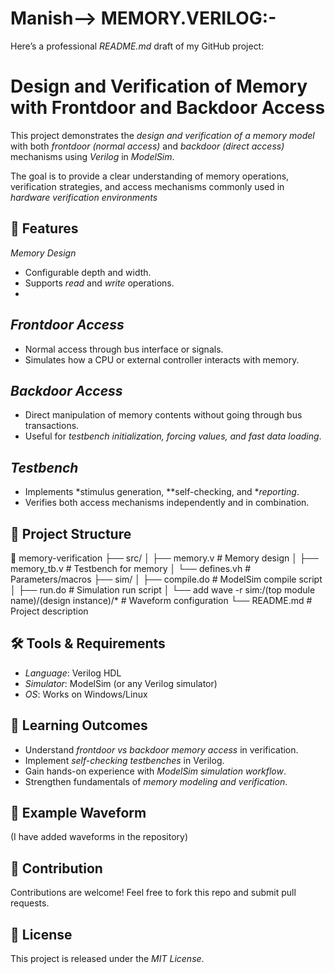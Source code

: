 # Manish--> MEMORY.VERILOG:-
Here’s a professional *README.md* draft of my GitHub project:

# Design and Verification of Memory with Frontdoor and Backdoor Access

This project demonstrates the *design and verification of a memory model* with both *frontdoor (normal access)* and *backdoor (direct access)* mechanisms using *Verilog* in *ModelSim*.

The goal is to provide a clear understanding of memory operations, verification strategies, and access mechanisms commonly used in *hardware verification environments*

## 🚀 Features

 *Memory Design*

  * Configurable depth and width.
  * Supports *read* and *write* operations.
  * 
## *Frontdoor Access*

  * Normal access through bus interface or signals.
  * Simulates how a CPU or external controller interacts with memory.
    
## *Backdoor Access*

  * Direct manipulation of memory contents without going through bus transactions.
  * Useful for *testbench initialization, forcing values, and fast data loading*.

## *Testbench*

  * Implements *stimulus generation, **self-checking, and **reporting*.
  * Verifies both access mechanisms independently and in combination.


## 📂 Project Structure


📁 memory-verification
├── src/
│   ├── memory.v          # Memory design
│   ├── memory_tb.v       # Testbench for memory
│   └── defines.vh        # Parameters/macros
├── sim/
│   ├── compile.do        # ModelSim compile script
│   ├── run.do            # Simulation run script
│   └── add wave -r sim:/(top module name)/(design instance)/*         # Waveform configuration
└── README.md             # Project description


## 🛠 Tools & Requirements

* *Language*: Verilog HDL
* *Simulator*: ModelSim (or any Verilog simulator)
* *OS*: Works on Windows/Linux

## 📖 Learning Outcomes

* Understand *frontdoor vs backdoor memory access* in verification.
* Implement *self-checking testbenches* in Verilog.
* Gain hands-on experience with *ModelSim simulation workflow*.
* Strengthen fundamentals of *memory modeling and verification*.


## 📸 Example Waveform

(I have added waveforms in the repository)

## 🤝 Contribution

Contributions are welcome! Feel free to fork this repo and submit pull requests.


## 📜 License

This project is released under the *MIT License*.
